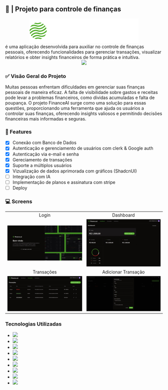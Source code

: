## 💸 | Projeto para controle de finanças

<div align=center>
<img src="/public/logo.svg" />
</div>
<div> é uma aplicação desenvolvida para auxiliar no controle de finanças pessoais, oferecendo funcionalidades para gerenciar transações, visualizar relatórios e obter insights financeiros de forma prática e intuitiva.
</div>

<div align=center>
  <img src="https://img.shields.io/badge/Status-Em%20Desenvolvimento-yellow" />
</div>

### ✅ Visão Geral do Projeto

Muitas pessoas enfrentam dificuldades em gerenciar suas finanças pessoais de maneira eficaz. A falta de visibilidade sobre gastos e receitas pode levar a problemas financeiros, como dívidas acumuladas e falta de poupança. O projeto FinanceAI surge como uma solução para essas questões, proporcionando uma ferramenta que ajuda os usuários a controlar suas finanças, oferecendo insights valiosos e permitindo decisões financeiras mais informadas e seguras.

### 🔗 Features

- [x] Conexão com Banco de Dados
- [x] Autenticação e gerenciamento de usuários com clerk & Google auth
- [x] Autenticação via e-mail e senha
- [x] Gereciamento de transações
- [x] Suporte a múltiplos usuários
- [x] Vizualização de dados aprimorada com gráficos (ShadcnUI)
- [ ] Integração com IA
- [ ] Implementação de planos e assinatura com stripe
- [ ] Deploy

### 💻 Screens

<table align="center">
  <tr>
    <td align="center">Login</td>
    <td align="center">Dashboard</td>
  </tr>
  <tr>
    <td><img src="./public/readme/loginScreen.jpeg" width="300" /></td>
    <td><img src="./public/readme/dashboardScreen.jpeg" width="300" /></td>
  </tr>
  <tr>
    <td align="center">Transações</td>
    <td align="center">Adicionar Transação</td>
  </tr>
  <tr>
    <td><img src="./public/readme/transactionPageScreen.jpeg" width="300" /></td>
    <td><img src="./public/readme/addTrasactionScreen.jpeg" width="300" /></td>
  </tr>
</table>

### Tecnologias Utilizadas

<div flex>
  <ul>
    <li><img src="https://img.shields.io/badge/Next.js-000000?style=for-the-badge&logo=Next.js&logoColor=FFFFFF" height="28"/></li>
    <li><img src="https://img.shields.io/badge/React-61DAFB?style=for-the-badge&logo=React&logoColor=000" height="28"/></li>
    <li><img src="https://img.shields.io/badge/PostgreSQL-4169E1?style=for-the-badge&logo=PostgreSQL&logoColor=FFFFFF" height="28"/></li>
    <li><img src="https://img.shields.io/badge/Tailwind%20CSS-38B2AC?style=for-the-badge&logo=Tailwind%20CSS&logoColor=FFFFFF" height="28"/></li>
    <li><img src="https://img.shields.io/badge/Prisma-2D3748?style=for-the-badge&logo=Prisma&logoColor=FFFFFF" height="28"/></li>
    <li><img src="https://img.shields.io/badge/node.js-339933?style=for-the-badge&logo=Node.js&logoColor=white" height="28"/></li>
    <li><img src="https://img.shields.io/badge/ShadCNUI-000000?style=for-the-badge&logo=ShadCNUI&logoColor=FFFFFF" height="28"/></li>
    <li><img src="https://img.shields.io/badge/TypeScript-3178C6?style=for-the-badge&logo=TypeScript&logoColor=FFF" height="28"/></li>
    <li><img src="https://img.shields.io/badge/JavaScript-F7DF1E?style=for-the-badge&logo=JavaScript&logoColor=000" height="28"/></li>
  </ul>
</div>

